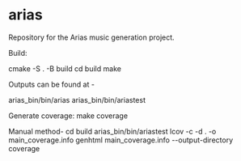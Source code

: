 # arias
Repository for the Arias music generation project.

Build:

cmake -S . -B build
cd build
make

Outputs can be found at - 

arias_bin/bin/arias
arias_bin/bin/ariastest
    
Generate coverage:
make coverage 

Manual method-
cd build
arias_bin/bin/ariastest
lcov -c -d . -o main_coverage.info
genhtml main_coverage.info --output-directory coverage